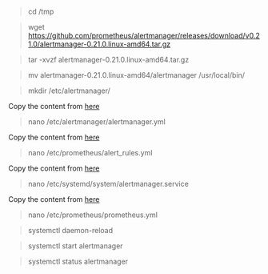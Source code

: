 > cd /tmp

> wget https://github.com/prometheus/alertmanager/releases/download/v0.21.0/alertmanager-0.21.0.linux-amd64.tar.gz

> tar -xvzf alertmanager-0.21.0.linux-amd64.tar.gz

> mv alertmanager-0.21.0.linux-amd64/alertmanager /usr/local/bin/

> mkdir /etc/alertmanager/

Copy the content from [here](alertmanager.yml)
> nano /etc/alertmanager/alertmanager.yml

Copy the content from [here](rules.yml)
> nano /etc/prometheus/alert_rules.yml

Copy the content from [here](alertmanager.service)
> nano /etc/systemd/system/alertmanager.service

Copy the content from [here](prometheus.yml)
> nano /etc/prometheus/prometheus.yml

> systemctl daemon-reload

> systemctl start alertmanager

> systemctl status alertmanager